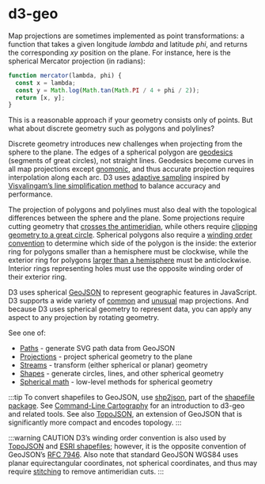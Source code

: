 # d3-geo

Map projections are sometimes implemented as point transformations: a function that takes a given longitude *lambda* and latitude *phi*, and returns the corresponding *xy* position on the plane. For instance, here is the spherical Mercator projection (in radians):

```js
function mercator(lambda, phi) {
  const x = lambda;
  const y = Math.log(Math.tan(Math.PI / 4 + phi / 2));
  return [x, y];
}
```

This is a reasonable approach if your geometry consists only of points. But what about discrete geometry such as polygons and polylines?

Discrete geometry introduces new challenges when projecting from the sphere to the plane. The edges of a spherical polygon are [geodesics](https://en.wikipedia.org/wiki/Geodesic) (segments of great circles), not straight lines. Geodesics become curves in all map projections except [gnomonic](d3-geo/azimuthal#geoGnomonic), and thus accurate projection requires interpolation along each arc. D3 uses [adaptive sampling](https://observablehq.com/@d3/adaptive-sampling) inspired by [Visvalingam’s line simplification method](https://bost.ocks.org/mike/simplify/) to balance accuracy and performance.

The projection of polygons and polylines must also deal with the topological differences between the sphere and the plane. Some projections require cutting geometry that [crosses the antimeridian](https://observablehq.com/@d3/antimeridian-cutting), while others require [clipping geometry to a great circle](https://observablehq.com/@d3/orthographic-shading). Spherical polygons also require a [winding order convention](https://observablehq.com/@d3/winding-order) to determine which side of the polygon is the inside: the exterior ring for polygons smaller than a hemisphere must be clockwise, while the exterior ring for polygons [larger than a hemisphere](https://observablehq.com/@d3/oceans) must be anticlockwise. Interior rings representing holes must use the opposite winding order of their exterior ring.

<!-- For more, see Part 2 of [The Toolmaker’s Guide](https://vimeo.com/106198518#t=20m0s). -->

D3 uses spherical [GeoJSON](http://geojson.org/geojson-spec.html) to represent geographic features in JavaScript. D3 supports a wide variety of [common](./d3-geo/projection.md) and [unusual](https://github.com/d3/d3-geo-projection) map projections. And because D3 uses spherical geometry to represent data, you can apply any aspect to any projection by rotating geometry.

See one of:

- [Paths](./d3-geo/path.md) - generate SVG path data from GeoJSON
- [Projections](./d3-geo/projection.md) - project spherical geometry to the plane
- [Streams](./d3-geo/stream.md) - transform (either spherical or planar) geometry
- [Shapes](./d3-geo/shape.md) - generate circles, lines, and other spherical geometry
- [Spherical math](./d3-geo/math.md) - low-level methods for spherical geometry

:::tip
To convert shapefiles to GeoJSON, use [shp2json](https://github.com/mbostock/shapefile/blob/main/README.md#shp2json), part of the [shapefile package](https://github.com/mbostock/shapefile). See [Command-Line Cartography](https://medium.com/@mbostock/command-line-cartography-part-1-897aa8f8ca2c) for an introduction to d3-geo and related tools. See also [TopoJSON](https://github.com/topojson), an extension of GeoJSON that is significantly more compact and encodes topology.
:::

:::warning CAUTION
D3’s winding order convention is also used by [TopoJSON](https://github.com/topojson) and [ESRI shapefiles](https://github.com/mbostock/shapefile); however, it is the opposite convention of GeoJSON’s [RFC 7946](https://tools.ietf.org/html/rfc7946#section-3.1.6). Also note that standard GeoJSON WGS84 uses planar equirectangular coordinates, not spherical coordinates, and thus may require [stitching](https://github.com/d3/d3-geo-projection/blob/main/README.md#geostitch) to remove antimeridian cuts.
:::
